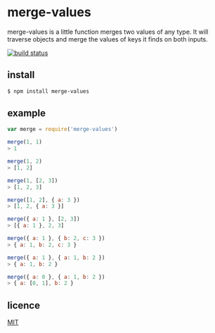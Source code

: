 # merge-values

merge-values is a little function merges two values of any type. It will traverse objects and merge the values of keys it finds on both inputs.

[![build status](https://travis-ci.org/michaelrhodes/merge-values.svg?branch=master)](https://travis-ci.org/michaelrhodes/merge-values)

## install

```sh
$ npm install merge-values
```

## example

```js
var merge = require('merge-values')

merge(1, 1)
> 1

merge(1, 2)
> [1, 2]

merge(1, [2, 3])
> [1, 2, 3]

merge([1, 2], { a: 3 })
> [1, 2, { a: 3 }]

merge({ a: 1 }, [2, 3])
> [{ a: 1 }, 2, 3]

merge({ a: 1 }, { b: 2, c: 3 })
> { a: 1, b: 2, c: 3 }

merge({ a: 1 }, { a: 1, b: 2 })
> { a: 1, b: 2 }

merge({ a: 0 }, { a: 1, b: 2 })
> { a: [0, 1], b: 2 }
```

## licence
[MIT](http://opensource.org/licenses/MIT)
